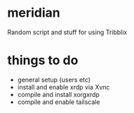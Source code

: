 # meridian
Random script and stuff for using Tribblix

# things to do
- general setup (users etc)
- install and enable xrdp via Xvnc
- compile and install xorgxrdp
- compile and enable tailscale
